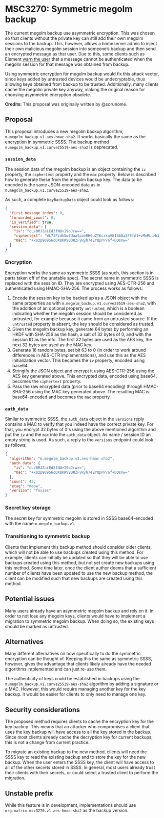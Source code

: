 # MSC3270: Symmetric megolm backup
The current megolm backup use asymmetric encryption. This was chosen so that
clients without the private key can still add their own megolm sessions to the
backup. This, however, allows a homeserver admin to inject their own malicious
megolm session into someone’s backup and then send an encrypted message as that
user.  Due to this, some clients such as Element [warn the
user](https://github.com/vector-im/element-web/issues/14323#issuecomment-740855963)
that a message cannot be authenticated when the megolm session for that
message was obtained from backup.

Using symmetric encryption for megolm backup would fix this attack vector,
since keys added by untrusted devices would be undecryptable, thus allowing keys
obtained from backup to be trusted.  Additionally, many clients cache the
megolm private key anyway, making the original reason for choosing asymmetric
encryption obsolete.

**Credits:** This proposal was originally written by @sorunome.

## Proposal
This proposal introduces a new megolm backup algorithm, `m.megolm_backup.v1.aes-hmac-sha2`.
It works basically the same as the encryption in symmetric SSSS. The backup method `m.megolm_backup.v1.curve25519-aes-sha2`
is deprecated.

### `session_data`
The session data of the megolm backup is an object containing the `iv` property, the `ciphertext`
property and the `mac` property. Below is described how to generate these from the megolm backup key.
The data to be encoded is the same JSON-encoded data as in `m.megolm_backup.v1.curve25519-aes-sha2`.

As such, a complete `KeyBackupData` object could look as follows:

```json
{
  "first_message_index": 0,
  "forwarded_count": 0,
  "is_verified": true,
  "session_data": {
    "iv": "cL/0MJZaiEd3fNU+I9oJrw==",
    "ciphertext": "WL73Pzdk5wZdaaSpaeRH0uZYKcxkuV8IS6Qa2FEfA1+vMeRLuHcWlXbMX0w=",
    "mac": "+xozp909S6oDX8KRV8D8ZFVRyh7eEYQpPP76f+DOsnw="
  }
}
```

### Encryption
Encryption works the same as symmetric SSSS (as such, this section is in parts taken off of the unstable
spec). The secret name in symmetric SSSS is replaced with the session ID. They are encrypted using
AES-CTR-256 and authenticated using HMAC-SHA-256. The process works as follows:

1. Encode the session key to be backed up as a JSON object with the same
   properties as with `m.megolm_backup.v1.curve25519-aes-sha2`, with the
   addition of an optional property `untrusted`, which is a boolean indicating
   whether the megolm session should be considered as untrusted, for example
   because it came from an untrusted source.  If the `untrusted` property is
   absent, the key should be considered as trusted.
2. Given the megolm backup key, generate 64 bytes by performing an HKDF with SHA-256 as the hash, a
   salt of 32 bytes of 0, and with the session ID as the info. The first 32 bytes are used as the AES
   key, the next 32 bytes are used as the MAC key.
3. Generate 16 random bytes, set bit 63 to 0 (in order to work around differences in AES-CTR implementations),
   and use this as the AES initialization vector. This becomes the `iv` property, encoded using base64.
4. Stringify the JSON object and encrypt it using AES-CTR-256 using the AES key
   generated above. This encrypted data, encoded using base64, becomes the
   `ciphertext` property.
5. Pass the raw encrypted data (prior to base64 encoding) through HMAC-SHA-256 using the MAC key generated
   above. The resulting MAC is base64-encoded and becomes the `mac` property.

### `auth_data`
Similar to symmetric SSSS, the `auth_data` object in the `versions` reply contains a MAC to verify
that you indeed have the correct private key. For that, you encrypt 32 bytes of 0's using the above
mentioned algorithm and put the `iv` and the `mac` into the `auth_data` object. As name / session ID
an empty string is used. As such, a reply to the `versions` endpoint could look as follows:

```json
{
  "algorithm": "m.megolm_backup.v1.aes-hmac-sha2",
  "auth_data": {
    "iv": "cL/0MJZaiEd3fNU+I9oJrw==",
    "mac": "+xozp909S6oDX8KRV8D8ZFVRyh7eEYQpPP76f+DOsnw="
  },
  "count": 42,
  "etag": "meow",
  "version": "foxies"
}
```

### Secret key storage
The secret key for symmetric megolm is stored in SSSS base64-encoded with the name `m.megolm_backup.v1`.

### Transitioning to symmetric backup

Clients that implement this backup method should consider older clients,
which will not be able to use backups created using this method.  For example,
clients can initially be updated so that they will be able to use backups
created using this method, but not yet create new backups using this method.
Some time later, once the client author deems that a sufficient number of
clients have been updated to use the new backup method, the client can be
modified such that new backups are created using this method.

## Potential issues
Many users already have an asymmetric megolm backup and rely on it. In order to
not lose any megolm keys, clients would have to implement a migration to
symmetric megolm backup.  When doing so, the existing keys should be marked as
untrusted.

## Alternatives
Many different alternatives on how specifically to do the symmetric encryption can be thought of.
Keeping this the same as symmetric SSSS, however, gives the advantage that clients likely already
have the needed algorithms implemented and can just re-use them.

The authenticity of keys could be established in backups using the
`m.megolm_backup.v1.curve25519-aes-sha2` algorithm by adding a signature or a
MAC.  However, this would require managing another key for the key backup.  It
would be easier for clients to only need to manage one key.

## Security considerations
The proposed method requires clients to cache the encryption key for the key
backup.  This means that an attacker who compromises a client that uses the key
backup will have access to all the key stored in the backup.  Since most
clients already cache the decryption key for current backups, this is not a
change from current practice.

To migrate an existing backup to the new method, clients will need the SSSS key
to read the existing backup and to store the key for the new backup.  When the
user enters the SSSS key, the client will have access to all of the other
secrets stored in SSSS.  In general, most users already trust their clients
with their secrets, or could select a trusted client to perform the migration.

## Unstable prefix
While this feature is in development, implementations should use
`org.matrix.msc3270.v1.aes-hmac-sha2` as the backup version.
